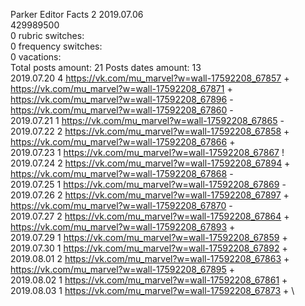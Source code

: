 Parker	Editor Facts 2 2019.07.06\
429989500\
0 rubric switches:\
0 frequency switches:\
0 vacations:\
Total posts amount: 21	Posts dates amount: 13\
2019.07.20 4 https://vk.com/mu_marvel?w=wall-17592208_67857 + https://vk.com/mu_marvel?w=wall-17592208_67871 + https://vk.com/mu_marvel?w=wall-17592208_67896 - https://vk.com/mu_marvel?w=wall-17592208_67860 - \
2019.07.21 1 https://vk.com/mu_marvel?w=wall-17592208_67865 - \
2019.07.22 2 https://vk.com/mu_marvel?w=wall-17592208_67858 + https://vk.com/mu_marvel?w=wall-17592208_67866 + \
2019.07.23 1 https://vk.com/mu_marvel?w=wall-17592208_67867 ! \
2019.07.24 2 https://vk.com/mu_marvel?w=wall-17592208_67894 + https://vk.com/mu_marvel?w=wall-17592208_67868 - \
2019.07.25 1 https://vk.com/mu_marvel?w=wall-17592208_67869 - \
2019.07.26 2 https://vk.com/mu_marvel?w=wall-17592208_67897 + https://vk.com/mu_marvel?w=wall-17592208_67870 - \
2019.07.27 2 https://vk.com/mu_marvel?w=wall-17592208_67864 + https://vk.com/mu_marvel?w=wall-17592208_67893 + \
2019.07.29 1 https://vk.com/mu_marvel?w=wall-17592208_67859 + \
2019.07.30 1 https://vk.com/mu_marvel?w=wall-17592208_67892 + \
2019.08.01 2 https://vk.com/mu_marvel?w=wall-17592208_67863 + https://vk.com/mu_marvel?w=wall-17592208_67895 + \
2019.08.02 1 https://vk.com/mu_marvel?w=wall-17592208_67861 + \
2019.08.03 1 https://vk.com/mu_marvel?w=wall-17592208_67873 + \
